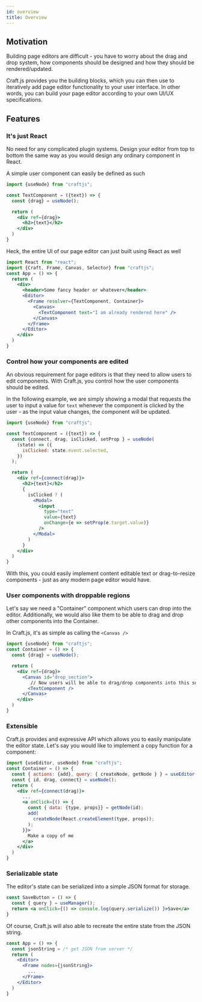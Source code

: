 ```yaml
---
id: overview
title: Overview
---
```


## Motivation

Building page editors are difficult - you have to worry about the drag and drop system, how components should be designed and how they should be rendered/updated.

Craft.js provides you the building blocks, which you can then use to iteratively add page editor functionality to your user interface. In other words, you can build your page editor according to your own UI/UX specifications.


## Features
### It's just React
No need for any complicated plugin systems. Design your editor from top to bottom the same way as you would design any ordinary component in React.

A simple user component can easily be defined as such
```jsx
import {useNode} from "craftjs";

const TextComponent = ({text}) => {
  const {drag} = useNode();

  return (
    <div ref={drag}>
      <h2>{text}</h2>
    </div>
  )
}
```


Heck, the entire UI of our page editor can just built using React as well
```jsx
import React from "react";
import {Craft, Frame, Canvas, Selector} from "craftjs";
const App = () => {
  return (
    <div>
      <header>Some fancy header or whatever</header>
      <Editor>
        <Frame resolver={TextComponent, Container}>  
          <Canvas>
            <TextComponent text="I am already rendered here" />
          </Canvas>
        </Frame>
      </Editor>
    </div>
  )
}
```

### Control how your components are edited
An obvious requirement for page editors is that they need to allow users to edit components. With Craft.js, you control how the user components should be edited. 

In the following example, we are simply showing a modal that requests the user to input a value for `text` whenever the component is clicked by the user - as the input value changes, the component will be updated. 

```jsx
import {useNode} from "craftjs";

const TextComponent = ({text}) => {
  const {connect, drag, isClicked, setProp } = useNode(
    (state) => ({ 
      isClicked: state.event.selected,
    })
  );

  return (
    <div ref={connect(drag)}>
      <h2>{text}</h2>
      {
        isClicked ? (
          <Modal>
            <input 
              type="text" 
              value={text} 
              onChange={e => setProp(e.target.value)} 
            />
          </Modal>
        )
      }
    </div>
  )
}
```
With this, you could easily implement content editable text or drag-to-resize components - just as any modern page editor would have.

### User components with droppable regions
Let's say we need a "Container" component which users can drop into the editor. Additionally, we would also like them to be able to drag and drop other components into the Container. 

In Craft.js, it's as simple as calling the `<Canvas />`

```jsx
import {useNode} from "craftjs";
const Container = () => {
  const {drag} = useNode();

  return (
    <div ref={drag}>
      <Canvas id="drop_section">
         // Now users will be able to drag/drop components into this section
        <TextComponent />
      </Canvas>
    </div>
  )
}
```

### Extensible
Craft.js provides and expressive API which allows you to easily manipulate the editor state. Let's say you would like to implement a copy function for a component:
```jsx
import {useEditor, useNode} from "craftjs";
const Container = () => {
  const { actions: {add}, query: { createNode, getNode } } = useEditor();
  const { id, drag, connect} = useNode();
  return (
    <div ref={connect(drag)}>
      ...
      <a onClick={() => {
        const { data: {type, props}} = getNode(id);
        add(
          createNode(React.createElement(type, props));
        );
      }}>
        Make a copy of me
      </a>
    </div>
  )
}

```


### Serializable state
The editor's state can be serialized into a simple JSON format for storage. 

```jsx
const SaveButton = () => {
  const { query } = useManager();
  return <a onClick={() => console.log(query.serialize()) }>Save</a>
}
```

Of course, Craft.js will also able to recreate the entire state from the JSON string.
```jsx
const App = () => {
  const jsonString = /* get JSON from server */
  return (
    <Editor>
      <Frame nodes={jsonString}>
        ...
      </Frame>
    </Editor>
  )
}
```
